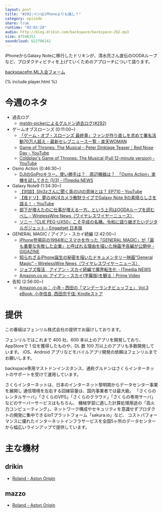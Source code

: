 ```yaml
---
layout: post
title: "#292:ペンはiPhoneよりも強し？"
category: episode
share: true
runtime: "03:02:28"
audio: http://blog.drikin.com/backspace/backspace-292.mp3
size: 87598351
soundcloud: 622796142
---
```


iPhoneからGalaxy Noteに移行したドリキンが、清水亮さん直伝のOODAループなど、プロダクティビティを上げていくためのアプローチについて語ります。

[backspacefm ML入会フォーム](http://backspace.us11.list-manage.com/subscribe?u=09c933bd3997c1d16dbed156a&id=84b6529b91)

{% include player.html %}


# 今週のネタ
* 過去ログ
  * [mstdn-pickerによるグルドン過去ログ(#292)](https://rbtnn.github.io/mstdn-picker/?instance=mstdn.guru&since_id=102114985855043731&max_id=102115933887353255)
* ゲームオブスローンズ (0:11:00~)
  * [「ゲーム・オブ・スローンズ 最終章」ファンが作り直しを求めて署名活動70万人超え - 最新セレブニュース一覧 - 楽天WOMAN](https://woman.infoseek.co.jp/news/celebrity/cinemacafenet_61595)
  * [Game of Thrones: The Musical – Peter Dinklage Teaser｜Red Nose Day - YouTube](https://www.youtube.com/watch?v=1URvDyzh8uI&list=RDJVqFkJ3suxQ&index=4)
  * [Coldplay's Game of Thrones: The Musical (Full 12-minute version) - YouTube](https://www.youtube.com/watch?v=zs7xO5P3Az4&list=RDJVqFkJ3suxQ&index=8)
* Osmo Action (0:46:30~)
  * [DJIのGoProキラー、使い勝手は？　周辺機器は？　「Osmo Action」実機を試してきた (1/3) - ITmedia NEWS](https://www.itmedia.co.jp/news/articles/1905/16/news139.html)
* Galaxy Note9 (1:34:30~)
  * [【対談】Shi3zさんに聞く真のUIの意味とは？ EP710 - YouTube](https://www.youtube.com/watch?v=29NrU8caedk)
  * [【夜ドリ】 夢の4K/4カメラ散財ライブでGalaxy Note 9の素晴らしさを語る！ - YouTube](https://youtu.be/vOvGF3tiGK8?t=1066)
  * [部下が増えたのに仕事が増える一方、という上司はOODAループを読むべし - WirelessWire News（ワイヤレスワイヤーニュース）](https://wirelesswire.jp/2019/05/70770/)
  * [ソニー「CLIE PEG-UX50」こそ平成の名機。令和に語り継ぎたいデジタルガジェット - Engadget 日本版](https://japanese.engadget.com/2019/04/30/clie-peg-ux50/)
* GENERAL MAGIC / アイアン・スカイ続編 (2:42:00~)
  * [iPhone登場前の1994年にスマホを作った「GENERAL MAGIC」が「最も重要な失敗した企業」と呼ばれる理由を描いた映画予告編が公開中 - GIGAZINE](https://gigazine.net/news/20180718-general-magic-trailer/)
  * [知られざるiPhone誕生の秘密を描いたドキュメンタリー映画”General Magic” - WirelessWire News（ワイヤレスワイヤーニュース）](https://wirelesswire.jp/2019/05/70830/)
  * [ジョブズ復活　アイアン・スカイ続編で魔界転生化 - ITmedia NEWS](https://www.itmedia.co.jp/news/articles/1905/17/news124.html)
  * [Amazon.co.jp: アイアン・スカイ(字幕版)を観る｜Prime Video](https://www.amazon.co.jp/gp/video/detail/B07JZJG7ZX)
* 告知 (2:56:00~)
  * [Amazon.co.jp： 小寺・西田の「マンデーランチビュッフェ」 Vol.3 eBook: 小寺信良, 西田宗千佳: Kindleストア](https://www.amazon.co.jp/%E5%B0%8F%E5%AF%BA%E3%83%BB%E8%A5%BF%E7%94%B0%E3%81%AE%E3%80%8C%E3%83%9E%E3%83%B3%E3%83%87%E3%83%BC%E3%83%A9%E3%83%B3%E3%83%81%E3%83%93%E3%83%A5%E3%83%83%E3%83%95%E3%82%A7%E3%80%8D-Vol-3-%E5%B0%8F%E5%AF%BA%E4%BF%A1%E8%89%AF-ebook/dp/B07RPLH5QN/)
  

# 提供

この番組はフェンリル株式会社の提供でお届けしております。

フェンリルではこれまで 400 社、600 本以上のアプリを開発しており、AppStoreで 1 位を獲得したものや、DL 数 100 万以上のアプリも多数開発しています。
iOS、Android アプリなどモバイルアプリ開発の依頼はフェンリルまでお願いします。

backspace専用マストドンインスタンス、通称グルドンはさくらインターネットのサポートを受けて運用しています。

さくらインターネットは、日本のインターネット黎明期からデータセンター事業を展開し
通信環境を左右する回線容量は、国内事業者では最大級。
「さくらのレンタルサーバ」「さくらのVPS」「さくらのクラウド」「さくらの専用サーバ」などのサーバーサービスはもちろん、
機械学習に適した計算処理用途の「高火力コンピューティング」、ネットワーク構成やセキュリティを意識せずプロダクトの開発に集中できるIoTプラットフォーム「sakura.io」など、
コストパフォーマンスに優れたインターネットインフラサービスを全国5ヶ所のデータセンターから幅広いラインアップで提供しています。

# 主な機材

## drikin
* [Roland - Aston Origin](http://amzn.asia/1OwAZ0w)

## mazzo
* [Roland - Aston Origin](http://amzn.asia/1OwAZ0w)
